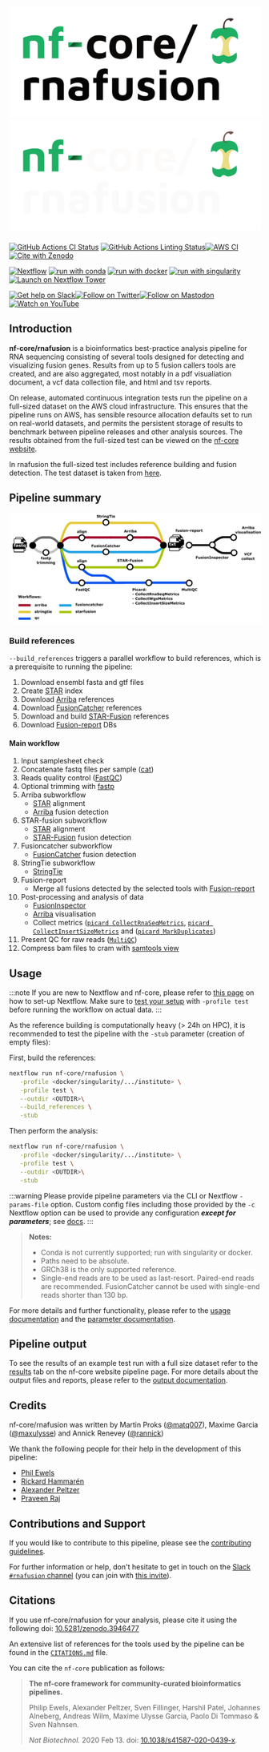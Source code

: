 # ![nf-core/rnafusion](docs/images/nf-core-rnafusion_logo_light.png#gh-light-mode-only) ![nf-core/rnafusion](docs/images/nf-core-rnafusion_logo_dark.png#gh-dark-mode-only)

[![GitHub Actions CI Status](https://github.com/nf-core/rnafusion/workflows/nf-core%20CI/badge.svg)](https://github.com/nf-core/rnafusion/actions?query=workflow%3A%22nf-core+CI%22)
[![GitHub Actions Linting Status](https://github.com/nf-core/rnafusion/workflows/nf-core%20linting/badge.svg)](https://github.com/nf-core/rnafusion/actions?query=workflow%3A%22nf-core+linting%22)[![AWS CI](https://img.shields.io/badge/CI%20tests-full%20size-FF9900?labelColor=000000&logo=Amazon%20AWS)](https://nf-co.re/rnafusion/results)[![Cite with Zenodo](http://img.shields.io/badge/DOI-10.5281/zenodo.3946477-1073c8?labelColor=000000)](https://doi.org/10.5281/zenodo.3946477)

[![Nextflow](https://img.shields.io/badge/nextflow%20DSL2-%E2%89%A523.04.0-23aa62.svg)](https://www.nextflow.io/)
[![run with conda](http://img.shields.io/badge/run%20with-conda-3EB049?labelColor=000000&logo=anaconda)](https://docs.conda.io/en/latest/)
[![run with docker](https://img.shields.io/badge/run%20with-docker-0db7ed?labelColor=000000&logo=docker)](https://www.docker.com/)
[![run with singularity](https://img.shields.io/badge/run%20with-singularity-1d355c.svg?labelColor=000000)](https://sylabs.io/docs/)
[![Launch on Nextflow Tower](https://img.shields.io/badge/Launch%20%F0%9F%9A%80-Nextflow%20Tower-%234256e7)](https://tower.nf/launch?pipeline=https://github.com/nf-core/rnafusion)

[![Get help on Slack](http://img.shields.io/badge/slack-nf--core%20%23rnafusion-4A154B?labelColor=000000&logo=slack)](https://nfcore.slack.com/channels/rnafusion)[![Follow on Twitter](http://img.shields.io/badge/twitter-%40nf__core-1DA1F2?labelColor=000000&logo=twitter)](https://twitter.com/nf_core)[![Follow on Mastodon](https://img.shields.io/badge/mastodon-nf__core-6364ff?labelColor=FFFFFF&logo=mastodon)](https://mstdn.science/@nf_core)[![Watch on YouTube](http://img.shields.io/badge/youtube-nf--core-FF0000?labelColor=000000&logo=youtube)](https://www.youtube.com/c/nf-core)

## Introduction

**nf-core/rnafusion** is a bioinformatics best-practice analysis pipeline for RNA sequencing consisting of several tools designed for detecting and visualizing fusion genes. Results from up to 5 fusion callers tools are created, and are also aggregated, most notably in a pdf visualiation document, a vcf data collection file, and html and tsv reports.

On release, automated continuous integration tests run the pipeline on a full-sized dataset on the AWS cloud infrastructure. This ensures that the pipeline runs on AWS, has sensible resource allocation defaults set to run on real-world datasets, and permits the persistent storage of results to benchmark between pipeline releases and other analysis sources. The results obtained from the full-sized test can be viewed on the [nf-core website](https://nf-co.re/rnafusion/results).

In rnafusion the full-sized test includes reference building and fusion detection. The test dataset is taken from [here](https://github.com/nf-core/test-datasets/tree/rnafusion/testdata/human).

## Pipeline summary

![nf-core/rnafusion metro map](docs/images/nf-core-rnafusion_metro_map.png)

### Build references

`--build_references` triggers a parallel workflow to build references, which is a prerequisite to running the pipeline:

1. Download ensembl fasta and gtf files
2. Create [STAR](https://github.com/alexdobin/STAR) index
3. Download [Arriba](https://github.com/suhrig/arriba) references
4. Download [FusionCatcher](https://github.com/ndaniel/fusioncatcher) references
5. Download and build [STAR-Fusion](https://github.com/STAR-Fusion/STAR-Fusion) references
6. Download [Fusion-report](https://github.com/Clinical-Genomics/fusion-report) DBs

#### Main workflow

1. Input samplesheet check
2. Concatenate fastq files per sample ([cat](http://www.linfo.org/cat.html))
3. Reads quality control ([FastQC](https://www.bioinformatics.babraham.ac.uk/projects/fastqc/))
4. Optional trimming with [fastp](https://github.com/OpenGene/fastp)
5. Arriba subworkflow
   - [STAR](https://github.com/alexdobin/STAR) alignment
   - [Arriba](https://github.com/suhrig/arriba) fusion detection
6. STAR-fusion subworkflow
   - [STAR](https://github.com/alexdobin/STAR) alignment
   - [STAR-Fusion](https://github.com/STAR-Fusion/STAR-Fusion) fusion detection
7. Fusioncatcher subworkflow
   - [FusionCatcher](https://github.com/ndaniel/fusioncatcher) fusion detection
8. StringTie subworkflow
   - [StringTie](https://ccb.jhu.edu/software/stringtie/)
9. Fusion-report
   - Merge all fusions detected by the selected tools with [Fusion-report](https://github.com/Clinical-Genomics/fusion-report)
10. Post-processing and analysis of data
    - [FusionInspector](https://github.com/FusionInspector/FusionInspector)
    - [Arriba](https://github.com/suhrig/arriba) visualisation
    - Collect metrics ([`picard CollectRnaSeqMetrics`](https://gatk.broadinstitute.org/hc/en-us/articles/360037057492-CollectRnaSeqMetrics-Picard-), [`picard CollectInsertSizeMetrics`](https://gatk.broadinstitute.org/hc/en-us/articles/360037055772-CollectInsertSizeMetrics-Picard-) and ([`picard MarkDuplicates`](https://gatk.broadinstitute.org/hc/en-us/articles/360037052812-MarkDuplicates-Picard-))
11. Present QC for raw reads ([`MultiQC`](http://multiqc.info/))
12. Compress bam files to cram with [samtools view](http://www.htslib.org/)

## Usage

:::note
If you are new to Nextflow and nf-core, please refer to [this page](https://nf-co.re/docs/usage/installation) on how
to set-up Nextflow. Make sure to [test your setup](https://nf-co.re/docs/usage/introduction#how-to-run-a-pipeline)
with `-profile test` before running the workflow on actual data.
:::

As the reference building is computationally heavy (> 24h on HPC), it is recommended to test the pipeline with the `-stub` parameter (creation of empty files):

First, build the references:

```bash
nextflow run nf-core/rnafusion \
   -profile <docker/singularity/.../institute> \
   -profile test \
   --outdir <OUTDIR>\
   --build_references \
   -stub
```

Then perform the analysis:

```bash
nextflow run nf-core/rnafusion \
   -profile <docker/singularity/.../institute> \
   -profile test \
   --outdir <OUTDIR>\
   -stub
```

:::warning
Please provide pipeline parameters via the CLI or Nextflow `-params-file` option. Custom config files including those
provided by the `-c` Nextflow option can be used to provide any configuration _**except for parameters**_;
see [docs](https://nf-co.re/usage/configuration#custom-configuration-files).
:::

> **Notes:**
>
> - Conda is not currently supported; run with singularity or docker.
> - Paths need to be absolute.
> - GRCh38 is the only supported reference.
> - Single-end reads are to be used as last-resort. Paired-end reads are recommended. FusionCatcher cannot be used with single-end reads shorter than 130 bp.

For more details and further functionality, please refer to the [usage documentation](https://nf-co.re/rnafusion/usage) and the [parameter documentation](https://nf-co.re/rnafusion/parameters).

## Pipeline output

To see the results of an example test run with a full size dataset refer to the [results](https://nf-co.re/rnafusion/results) tab on the nf-core website pipeline page.
For more details about the output files and reports, please refer to the
[output documentation](https://nf-co.re/rnafusion/output).

## Credits

nf-core/rnafusion was written by Martin Proks ([@matq007](https://github.com/matq007)), Maxime Garcia ([@maxulysse](https://github.com/maxulysse)) and Annick Renevey ([@rannick](https://github.com/rannick))

We thank the following people for their help in the development of this pipeline:

- [Phil Ewels](https://github.com/ewels)
- [Rickard Hammarén](https://github.com/Hammarn)
- [Alexander Peltzer](https://github.com/apeltzer)
- [Praveen Raj](https://github.com/praveenraj2018)

## Contributions and Support

If you would like to contribute to this pipeline, please see the [contributing guidelines](.github/CONTRIBUTING.md).

For further information or help, don't hesitate to get in touch on the [Slack `#rnafusion` channel](https://nfcore.slack.com/channels/rnafusion) (you can join with [this invite](https://nf-co.re/join/slack)).

## Citations

If you use nf-core/rnafusion for your analysis, please cite it using the following doi: [10.5281/zenodo.3946477](https://doi.org/10.5281/zenodo.3946477)

An extensive list of references for the tools used by the pipeline can be found in the [`CITATIONS.md`](CITATIONS.md) file.

You can cite the `nf-core` publication as follows:

> **The nf-core framework for community-curated bioinformatics pipelines.**
>
> Philip Ewels, Alexander Peltzer, Sven Fillinger, Harshil Patel, Johannes Alneberg, Andreas Wilm, Maxime Ulysse Garcia, Paolo Di Tommaso & Sven Nahnsen.
>
> _Nat Biotechnol._ 2020 Feb 13. doi: [10.1038/s41587-020-0439-x](https://dx.doi.org/10.1038/s41587-020-0439-x).
